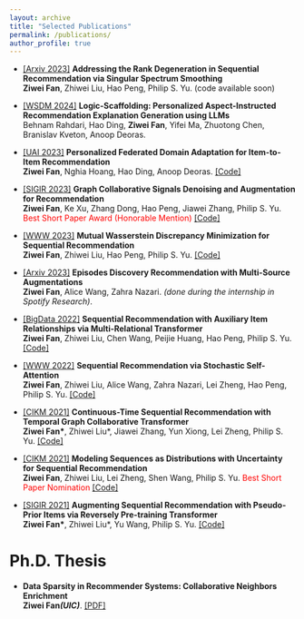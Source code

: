 ```yaml
---
layout: archive
title: "Selected Publications"
permalink: /publications/
author_profile: true
---
```


* [[Arxiv 2023]](https://arxiv.org/pdf/2306.11986.pdf) <b>Addressing the Rank Degeneration in Sequential Recommendation via Singular Spectrum Smoothing</b> <br> <b>Ziwei Fan</b>, Zhiwei Liu, Hao Peng, Philip S. Yu. (code available soon)


* [[WSDM 2024]](https://arxiv.org/pdf/2312.14345.pdf) <b>Logic-Scaffolding: Personalized Aspect-Instructed Recommendation Explanation Generation using LLMs</b> <br> Behnam Rahdari, Hao Ding, <b>Ziwei Fan</b>, Yifei Ma, Zhuotong Chen, Branislav Kveton, Anoop Deoras.

* [[UAI 2023]](https://arxiv.org/abs/2306.03191.pdf) <b>Personalized Federated Domain Adaptation for Item-to-Item Recommendation</b> <br> <b>Ziwei Fan</b>, Nghia Hoang, Hao Ding, Anoop Deoras. [[Code]](https://github.com/zfan20/PFGNNPlus/)

* [[SIGIR 2023]](https://arxiv.org/pdf/2304.03344.pdf) <b>Graph Collaborative Signals Denoising and Augmentation for Recommendation</b> <br> <b>Ziwei Fan</b>, Ke Xu, Zhang Dong, Hao Peng, Jiawei Zhang, Philip S. Yu. <span style="color:red"> Best Short Paper Award (Honorable Mention)</span> [[Code]](https://github.com/zfan20/GraphDA/)

* [[WWW 2023]](https://arxiv.org/pdf/2301.12197.pdf) <b>Mutual Wasserstein Discrepancy Minimization for Sequential Recommendation</b> <br> <b>Ziwei Fan</b>, Zhiwei Liu, Hao Peng, Philip S. Yu. [[Code]](https://github.com/zfan20/MStein)

* [[Arxiv 2023]](https://arxiv.org/abs/2301.01737) <b>Episodes Discovery Recommendation with Multi-Source Augmentations</b> <br> <b>Ziwei Fan</b>, Alice Wang, Zahra Nazari. <i>(done during the internship in Spotify Research)</i>. 

* [[BigData 2022]](https://arxiv.org/pdf/2210.13572.pdf) <b>Sequential Recommendation with Auxiliary Item Relationships via Multi-Relational Transformer</b> <br> <b>Ziwei Fan</b>, Zhiwei Liu, Chen Wang, Peijie Huang, Hao Peng, Philip S. Yu. [[Code]](https://github.com/zfan20/MT4SR)


* [[WWW 2022]](https://arxiv.org/pdf/2201.06035.pdf) <b>Sequential Recommendation via Stochastic Self-Attention</b> <br> <b>Ziwei Fan</b>, Zhiwei Liu, Alice Wang, Zahra Nazari, Lei Zheng, Hao Peng, Philip S. Yu. [[Code]](https://github.com/zfan20/STOSA)


* [[CIKM 2021]](https://arxiv.org/pdf/2108.06625.pdf) <b>Continuous-Time Sequential Recommendation with Temporal Graph Collaborative Transformer</b> <br> <b>Ziwei Fan\*</b>, Zhiwei Liu\*, Jiawei Zhang, Yun Xiong, Lei Zheng, Philip S. Yu. [[Code]](https://github.com/DyGRec/TGSRec)

* [[CIKM 2021]](https://arxiv.org/pdf/2106.06165.pdf) <b>Modeling Sequences as Distributions with Uncertainty for Sequential Recommendation</b><br> <b>Ziwei Fan</b>, Zhiwei Liu, Lei Zheng, Shen Wang, Philip S. Yu.
<span style="color:red">Best Short Paper Nomination</span> [[Code]](https://github.com/DyGRec/DT4SR)

* [[SIGIR 2021]](https://dl.acm.org/doi/pdf/10.1145/3404835.3463036) <b>Augmenting Sequential Recommendation with Pseudo-Prior Items via Reversely Pre-training Transformer</b> <br> <b>Ziwei Fan\*</b>, Zhiwei Liu\*, Yu Wang, Philip S. Yu. [[Code]](https://github.com/DyGRec/ASReP)


# Ph.D. Thesis
* <b>Data Sparsity in Recommender Systems: Collaborative Neighbors Enrichment</b> <br> <b>Ziwei Fan</b><i><b>(UIC)</b></i>.
[[PDF]](https://indigo.uic.edu/articles/thesis/Data_Sparsity_in_Recommender_Systems_Collaborative_Neighbors_Enrichment/24465757/1)

<!-- # Other Publications
* [[TIST]](https://arxiv.org/pdf/2111.10778.pdf) <b>Federated social recommendation with graph neural network</b> <br> Zhiwei Liu, Liangwei Yang, <b>Ziwei Fan</b>, Hao Peng, Philip S Yu. <i>ACM Transactions on Intelligent Systems and Technology</i>.

* [[WWW 2022]](https://arxiv.org/pdf/2202.03392.pdf) <b>Large-scale Personalized Video Game Recommendation via Social-aware Contextualized Graph Neural Network</b> <br> Liangwei Yang, Zhiwei Liu, Yu Wang, Chen Wang, <b>Ziwei Fan</b>, Philip S Yu.

* [[CIKM 2021]](https://arxiv.org/pdf/2108.11883.pdf) <b>DSKReG: Differentiable Sampling on Knowledge Graph for Recommendation with Relational GNN</b> <br> Yu Wang, Zhiwei Liu, <b>Ziwei Fan</b>, Lichao Sun, Philip S Yu.

* [[Plos one]](https://journals.plos.org/plosone/article?id=10.1371/journal.pone.0255467) <b>Improving information retrieval from electronic health records using dynamic and multi-collaborative filtering</b> <br> Xia Ning, <b>Ziwei Fan</b>, Evan Burgun, Zhiyun Ren, Titus Schleyer.

* [[BigData 2020]](https://arxiv.org/pdf/2010.11419.pdf) <b>Basket recommendation with multi-intent translation graph neural network</b> <br> Zhiwei Liu, Xiaohan Li, <b>Ziwei Fan</b>, Stephen Guo, Kannan Achan, Philip S Yu.

* [[SIGIR 2019]](https://dl.acm.org/doi/pdf/10.1145/3331184.3331329) <b>Gated Spectral Units: Modeling Co-evolving Patterns for Sequential Recommendation</b> <br> Lei Zheng, <b>Ziwei Fan</b>, Chun-Ta Lu, Jiawei Zhang, Philip S Yu.


* <b>Empirical evaluation of contextual combinations in recommendation system</b> <br> <b>Ziwei Fan</b>, Yingzhi Peng, Peijie Huang, Piyuan Lin, Yikui Chen, Zhenfa Chen, Kaiyin Li. <i>2016 International Conference on Machine Learning and Cybernetics <b>(ICMLC 2016)</b></i>.
[[PDF]](https://ieeexplore.ieee.org/abstract/document/7872977)

* <b>A feature generation framework for google trace analysis</b> <br> <b>Ziwei Fan</b>, Peijie Huang, Peisen Huang, Linxiao Chen, Yuqing Xiao, Mingxiang Huo, Yu Liang. <i>2015 International Conference on Machine Learning and Cybernetics <b>(ICMLC 2015)</b></i>.
[[PDF]](https://ieeexplore.ieee.org/abstract/document/7340927/)

* <b>Discriminative model for google host load prediction with rich feature set</b> <br> Peijie Huang, Dashu Ye, <b>Ziwei Fan</b>, Peisen Huang, Xuezhen Li.  <i>2015 15th IEEE/ACM International Symposium on Cluster, Cloud and Grid Computing <b>(CCGrid 2015)</b></i>.
[[PDF]](https://ieeexplore.ieee.org/abstract/document/7152619)

* <b>Modeling the task of Google MapReduce workload</b> <br> Xiaoyang Lin, Piyuan Lin, Peijie Huang, Linxiao Chen, <b>Ziwei Fan</b>, Peisen Huang.  <i>2015 15th IEEE/ACM International Symposium on Cluster, Cloud and Grid Computing <b>(CCGrid 2015)</b></i>.
[[PDF]](https://ieeexplore.ieee.org/abstract/document/7152628) -->

<!-- 
# Master Thesis
* <b>Ensemble methods for top-N recommendation</b> <br> <b>Ziwei Fan</b><i><b>(IUPUI)</b></i>.
[[PDF]](https://scholarworks.iupui.edu/bitstream/handle/1805/15937/A_thesis.pdf?sequence=1) -->
